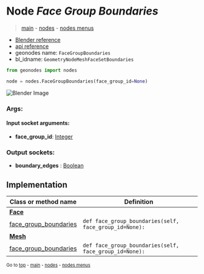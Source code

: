 # Node *Face Group Boundaries*

> [main](../index.md) - [nodes](nodes.md) - [nodes menus](nodes_menus.md)

- [Blender reference](https://docs.blender.org/manual/en/latest/modeling/geometry_nodes/a.html)
- [api reference](https://docs.blender.org/api/current/bpy.types.GeometryNodeMeshFaceSetBoundaries.html)
- geonodes name: `FaceGroupBoundaries`
- bl_idname: `GeometryNodeMeshFaceSetBoundaries`

```python
from geonodes import nodes

node = nodes.FaceGroupBoundaries(face_group_id=None)
```

![Blender Image](https://docs.blender.org/manual/en/latest/_images/node-types_GeometryNodeMeshFaceSetBoundaries.webp)

### Args:

#### Input socket arguments:

- **face_group_id**: [Integer](Integer.md)

### Output sockets:

- **boundary_edges** : [Boolean](Boolean.md)

## Implementation

| Class or method name | Definition |
|----------------------|------------|
| **[Face](Face.md)** |
| [face_group_boundaries](Face.md#face_group_boundaries) | `def face_group_boundaries(self, face_group_id=None):` |
| **[Mesh](Mesh.md)** |
| [face_group_boundaries](Mesh.md#face_group_boundaries) | `def face_group_boundaries(self, face_group_id=None):` |

<sub>Go to [top](#node-Face-Group-Boundaries) - [main](../index.md) - [nodes](nodes.md) - [nodes menus](nodes_menus.md)</sub>

